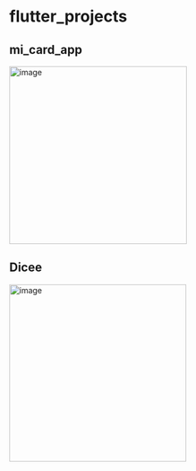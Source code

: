# flutter_projects

## mi_card_app
<img width="317" alt="image" src="https://github.com/mivCalik/flutter_projects/assets/57195581/8c5db309-2fac-47cc-9aed-5d80517aaaf6">

## Dicee

<img width="316" alt="image" src="https://github.com/mivCalik/flutter_projects/assets/57195581/3a424779-d2aa-4a97-a8b5-50609b5f22f4">
